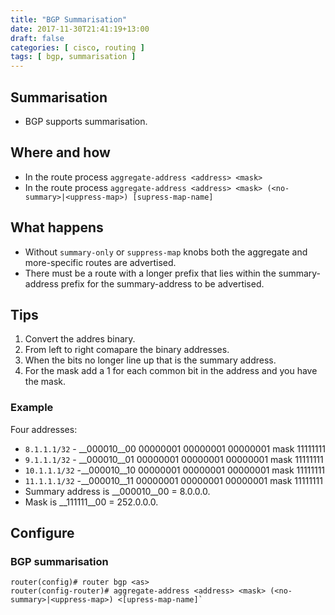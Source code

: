 ```yaml
---
title: "BGP Summarisation"
date: 2017-11-30T21:41:19+13:00
draft: false
categories: [ cisco, routing ]
tags: [ bgp, summarisation ]
---
```



## Summarisation
* BGP supports summarisation.


## Where and how
* In the route process `aggregate-address <address> <mask>`
* In the route process `aggregate-address <address> <mask> (<no-summary>|<uppress-map>) [supress-map-name]`

## What happens
* Without `summary-only` or `suppress-map` knobs both the aggregate and more-specific routes are advertised.
* There must be a route with a longer prefix that lies within the summary-address prefix for the summary-address to be advertised.

## Tips
1. Convert the addres binary.
2. From left to right comapare the binary addresses.
3. When the bits no longer line up that is the summary address.
4. For the mask add a 1 for each common bit in the address and you have the mask.

### Example
Four addresses:

* `8.1.1.1/32` - __000010__00 00000001 00000001 00000001 mask 11111111
* `9.1.1.1/32` - __000010__01 00000001 00000001 00000001 mask 11111111
* `10.1.1.1/32` -__000010__10 00000001 00000001 00000001 mask 11111111
* `11.1.1.1/32` -__000010__11 00000001 00000001 00000001 mask 11111111
* Summary address is __000010__00 = 8.0.0.0.
* Mask is __111111__00 = 252.0.0.0.

## Configure
### BGP summarisation
```
router(config)# router bgp <as>
router(config-router)# aggregate-address <address> <mask> (<no-summary>|<uppress-map>) <[upress-map-name]`
```

